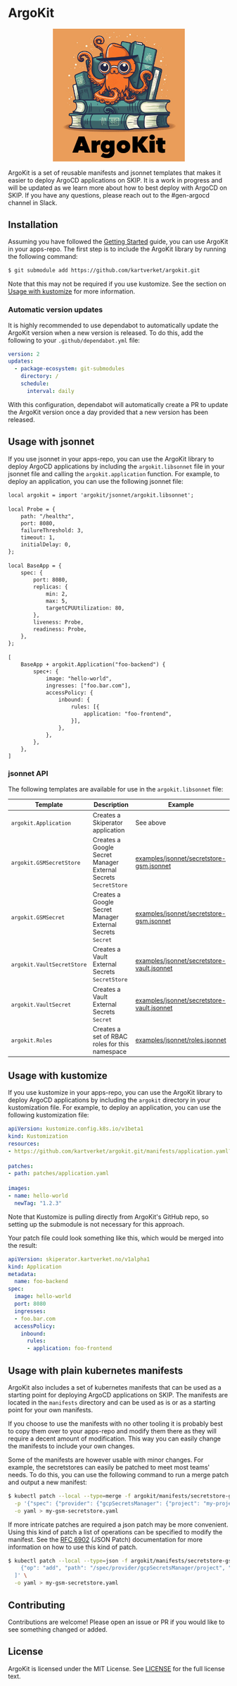 # ArgoKit

<p align="center">
<img src="logo.png" alt="ArgoKit Logo" width="300px" />
</p>

ArgoKit is a set of reusable manifests and jsonnet templates that makes it
easier to deploy ArgoCD applications on SKIP. It is a work in progress and will
be updated as we learn more about how to best deploy with ArgoCD on SKIP. If you
have any questions, please reach out to the #gen-argocd channel in Slack.

## Installation

Assuming you have followed the [Getting Started](https://kartverket.atlassian.net/wiki/spaces/SKIPDOK/pages/554827836/Komme+i+gang+med+Argo+CD)
guide, you can use ArgoKit in your apps-repo. The first step is to include the
ArgoKit library by running the following command:

```bash
$ git submodule add https://github.com/kartverket/argokit.git
```

Note that this may not be required if you use kustomize. See the section on
[Usage with kustomize](#usage-with-kustomize) for more information.

### Automatic version updates

It is highly recommended to use dependabot to automatically update the ArgoKit
version when a new version is released. To do this, add the following to your
`.github/dependabot.yml` file:

```yaml
version: 2
updates:
  - package-ecosystem: git-submodules
    directory: /
    schedule:
      interval: daily
```

With this configuration, dependabot will automatically create a PR to update the
ArgoKit version once a day provided that a new version has been released.

## Usage with jsonnet

If you use jsonnet in your apps-repo, you can use the ArgoKit library to deploy
ArgoCD applications by including the `argokit.libsonnet` file in your jsonnet
file and calling the `argokit.application` function. For example, to deploy an
application, you can use the following jsonnet file:

```jsonnet
local argokit = import 'argokit/jsonnet/argokit.libsonnet';

local Probe = {
    path: "/healthz",
    port: 8080,
    failureThreshold: 3,
    timeout: 1,
    initialDelay: 0,
};

local BaseApp = {
    spec: {
        port: 8080,
        replicas: {
            min: 2,
            max: 5,
            targetCPUUtilization: 80,
        },
        liveness: Probe,
        readiness: Probe,
    },
};

[
    BaseApp + argokit.Application("foo-backend") {
        spec+: {
            image: "hello-world",
            ingresses: ["foo.bar.com"],
            accessPolicy: {
                inbound: {
                    rules: [{
                        application: "foo-frontend",
                    }],
                },
            },
        },
    },
]
```

### jsonnet API

The following templates are available for use in the `argokit.libsonnet` file:

| Template                   | Description                                                    | Example                                                                                  |
| -------------------------- | -------------------------------------------------------------- | ---------------------------------------------------------------------------------------- |
| `argokit.Application`      | Creates a Skiperator application                               | See above                                                                                |
| `argokit.GSMSecretStore`   | Creates a Google Secret Manager External Secrets `SecretStore` | [examples/jsonnet/secretstore-gsm.jsonnet](examples/jsonnet/secretstore-gsm.jsonnet)     |
| `argokit.GSMSecret`        | Creates a Google Secret Manager External Secrets `Secret`      | [examples/jsonnet/secretstore-gsm.jsonnet](examples/jsonnet/secretstore-gsm.jsonnet)     |
| `argokit.VaultSecretStore` | Creates a Vault External Secrets `SecretStore`                 | [examples/jsonnet/secretstore-vault.jsonnet](examples/jsonnet/secretstore-vault.jsonnet) |
| `argokit.VaultSecret`      | Creates a Vault External Secrets `Secret`                      | [examples/jsonnet/secretstore-vault.jsonnet](examples/jsonnet/secretstore-vault.jsonnet) |
| `argokit.Roles`            | Creates a set of RBAC roles for this namespace                 | [examples/jsonnet/roles.jsonnet](examples/jsonnet/roles.jsonnet)                         |

## Usage with kustomize

If you use kustomize in your apps-repo, you can use the ArgoKit library to
deploy ArgoCD applications by including the `argokit` directory in your
kustomization file. For example, to deploy an application, you can use the
following kustomization file:

```yaml
apiVersion: kustomize.config.k8s.io/v1beta1
kind: Kustomization
resources:
- https://github.com/kartverket/argokit.git/manifests/application.yaml?ref=v0.1.0

patches:
- path: patches/application.yaml

images:
- name: hello-world
  newTag: "1.2.3"
```

Note that Kustomize is pulling directly from ArgoKit's GitHub repo, so setting
up the submodule is not necessary for this approach.

Your patch file could look something like this, which would be merged into the
result:

```yaml
apiVersion: skiperator.kartverket.no/v1alpha1
kind: Application
metadata:
  name: foo-backend
spec:
  image: hello-world
  port: 8080
  ingresses:
  - foo.bar.com
  accessPolicy:
    inbound:
      rules:
      - application: foo-frontend
```

## Usage with plain kubernetes manifests

ArgoKit also includes a set of kubernetes manifests that can be used as a
starting point for deploying ArgoCD applications on SKIP. The manifests are
located in the `manifests` directory and can be used as is or as a starting
point for your own manifests.

If you choose to use the manifests with no other tooling it is probably best to
copy them over to your apps-repo and modify them there as they will require a
decent amount of modification. This way you can easily change the manifests to
include your own changes.

Some of the manifests are however usable with minor changes. For example, the
secretstores can easily be patched to meet most teams' needs. To do this, you
can use the following command to run a merge patch and output a new manifest:

```bash
$ kubectl patch --local --type=merge -f argokit/manifests/secretstore-gsm.yaml \
  -p '{"spec": {"provider": {"gcpSecretsManager": {"project": "my-project"}}}}' \
  -o yaml > my-gsm-secretstore.yaml
```

If more intricate patches are required a json patch may be more convenient.
Using this kind of patch a list of operations can be specified to modify the
manifest. See the [RFC 6902](https://www.rfc-editor.org/rfc/rfc6902) (JSON
Patch) documentation for more information on how to use this kind of patch.


```bash
$ kubectl patch --local --type=json -f argokit/manifests/secretstore-gsm.yaml -p '[
    {"op": "add", "path": "/spec/provider/gcpSecretsManager/project", "value": "my-project"}
  ]' \
  -o yaml > my-gsm-secretstore.yaml
```

## Contributing

Contributions are welcome! Please open an issue or PR if you would like to
see something changed or added.

## License

ArgoKit is licensed under the MIT License. See [LICENSE](LICENSE) for the full
license text.
